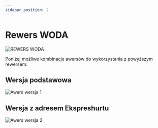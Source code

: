 ```yaml
---
sidebar_position: 2
---
```


# Rewers WODA

![REWERS WODA](https://heri.czest.pl/sha_img/WODA_rewers.png)

Poniżej możliwe kombinacje awersów do wykorzystania z powyższym rewersem:

## Wersja podstawowa

![Awers wersja 1](https://heri.czest.pl/sha_img/WODA_awe_01.png)

## Wersja z adresem Ekspreshurtu

![Awers wersja 2](https://heri.czest.pl/sha_img/WODA_awe_02.png)
